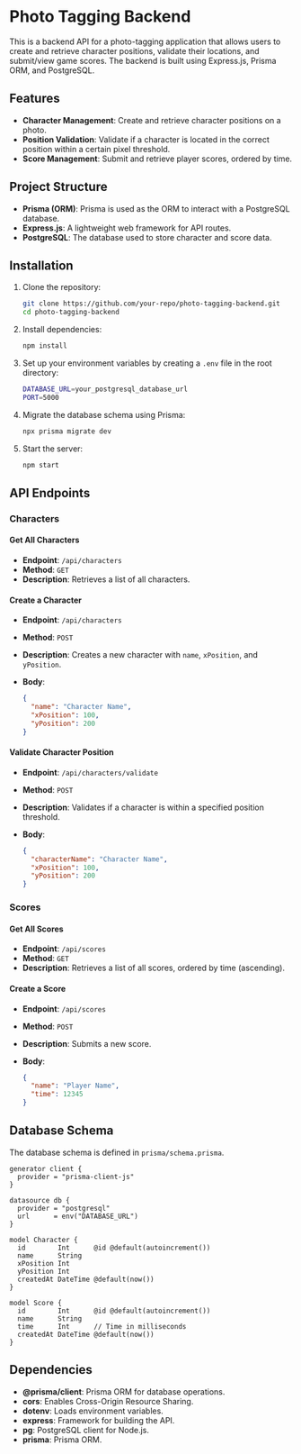 # Photo Tagging Backend

This is a backend API for a photo-tagging application that allows users to create and retrieve character positions, validate their locations, and submit/view game scores. The backend is built using Express.js, Prisma ORM, and PostgreSQL.

## Features

- **Character Management**: Create and retrieve character positions on a photo.
- **Position Validation**: Validate if a character is located in the correct position within a certain pixel threshold.
- **Score Management**: Submit and retrieve player scores, ordered by time.

## Project Structure

- **Prisma (ORM)**: Prisma is used as the ORM to interact with a PostgreSQL database.
- **Express.js**: A lightweight web framework for API routes.
- **PostgreSQL**: The database used to store character and score data.

## Installation

1. Clone the repository:

    ```bash
    git clone https://github.com/your-repo/photo-tagging-backend.git
    cd photo-tagging-backend
    ```

2. Install dependencies:

    ```bash
    npm install
    ```

3. Set up your environment variables by creating a `.env` file in the root directory:

    ```bash
    DATABASE_URL=your_postgresql_database_url
    PORT=5000
    ```

4. Migrate the database schema using Prisma:

    ```bash
    npx prisma migrate dev
    ```

5. Start the server:

    ```bash
    npm start
    ```

## API Endpoints

### Characters

#### Get All Characters

- **Endpoint**: `/api/characters`
- **Method**: `GET`
- **Description**: Retrieves a list of all characters.

#### Create a Character

- **Endpoint**: `/api/characters`
- **Method**: `POST`
- **Description**: Creates a new character with `name`, `xPosition`, and `yPosition`.
- **Body**:

    ```json
    {
      "name": "Character Name",
      "xPosition": 100,
      "yPosition": 200
    }
    ```

#### Validate Character Position

- **Endpoint**: `/api/characters/validate`
- **Method**: `POST`
- **Description**: Validates if a character is within a specified position threshold.
- **Body**:

    ```json
    {
      "characterName": "Character Name",
      "xPosition": 100,
      "yPosition": 200
    }
    ```

### Scores

#### Get All Scores

- **Endpoint**: `/api/scores`
- **Method**: `GET`
- **Description**: Retrieves a list of all scores, ordered by time (ascending).

#### Create a Score

- **Endpoint**: `/api/scores`
- **Method**: `POST`
- **Description**: Submits a new score.
- **Body**:

    ```json
    {
      "name": "Player Name",
      "time": 12345
    }
    ```

## Database Schema

The database schema is defined in `prisma/schema.prisma`.

```prisma
generator client {
  provider = "prisma-client-js"
}

datasource db {
  provider = "postgresql"
  url      = env("DATABASE_URL")
}

model Character {
  id        Int      @id @default(autoincrement())
  name      String
  xPosition Int
  yPosition Int
  createdAt DateTime @default(now())
}

model Score {
  id        Int      @id @default(autoincrement())
  name      String
  time      Int      // Time in milliseconds
  createdAt DateTime @default(now())
}
```

## Dependencies

- **@prisma/client**: Prisma ORM for database operations.
- **cors**: Enables Cross-Origin Resource Sharing.
- **dotenv**: Loads environment variables.
- **express**: Framework for building the API.
- **pg**: PostgreSQL client for Node.js.
- **prisma**: Prisma ORM.
